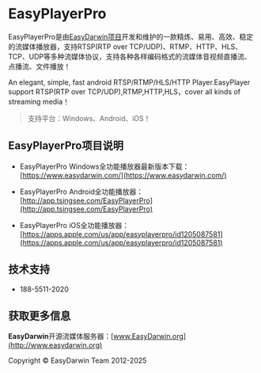 # EasyPlayerPro

EasyPlayerPro是由[EasyDarwin项目](https://www.easydarwin.org "EasyDarwin")开发和维护的一款精炼、易用、高效、稳定的流媒体播放器，支持RTSP(RTP over TCP/UDP)、RTMP、HTTP、HLS、TCP、UDP等多种流媒体协议，支持各种各样编码格式的流媒体音视频直播流、点播流、文件播放！

An elegant, simple, fast android RTSP/RTMP/HLS/HTTP Player.EasyPlayer support RTSP(RTP over TCP/UDP),RTMP,HTTP,HLS，cover all kinds of streaming media！

>支持平台：Windows、Android、iOS！


## EasyPlayerPro项目说明

- EasyPlayerPro Windows全功能播放器最新版本下载：[https://www.easydarwin.com/](https://www.easydarwin.com/)

- EasyPlayerPro Android全功能播放器：[http://app.tsingsee.com/EasyPlayerPro](http://app.tsingsee.com/EasyPlayerPro)

- EasyPlayerPro iOS全功能播放器：[https://apps.apple.com/us/app/easyplayerpro/id1205087581](https://apps.apple.com/us/app/easyplayerpro/id1205087581)


## 技术支持 ##

- 188-5511-2020


## 获取更多信息 ##

**EasyDarwin**开源流媒体服务器：[www.EasyDarwin.org](http://www.easydarwin.org)

Copyright &copy; EasyDarwin Team 2012-2025
